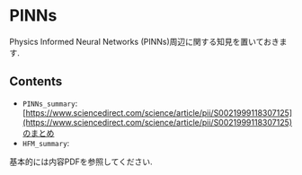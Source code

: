# PINNs
Physics Informed Neural Networks (PINNs)周辺に関する知見を置いておきます. 

## Contents
- `PINNs_summary`: [https://www.sciencedirect.com/science/article/pii/S0021999118307125](https://www.sciencedirect.com/science/article/pii/S0021999118307125)のまとめ
- `HFM_summary`: 

基本的には内容PDFを参照してください. 
